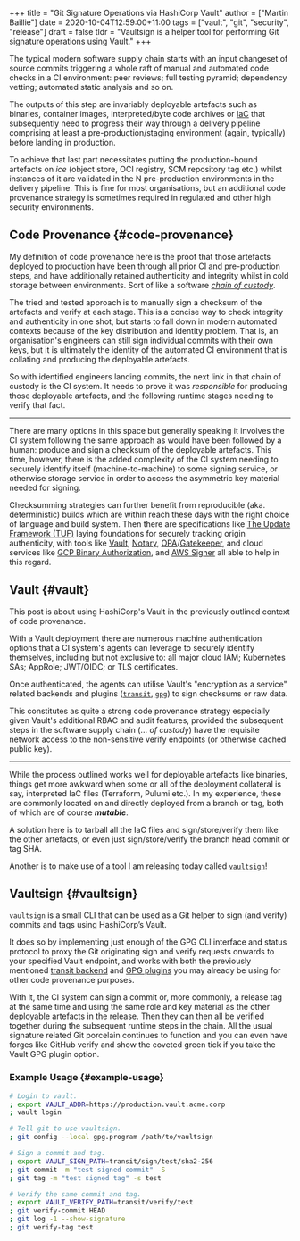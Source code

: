 +++
title = "Git Signature Operations via HashiCorp Vault"
author = ["Martin Baillie"]
date = 2020-10-04T12:59:00+11:00
tags = ["vault", "git", "security", "release"]
draft = false
tldr = "Vaultsign is a helper tool for performing Git signature operations using Vault."
+++

The typical modern software supply chain starts with an input changeset of
source commits triggering a whole raft of manual and automated code checks in a
CI environment: peer reviews; full testing pyramid; dependency vetting;
automated static analysis and so on.

The outputs of this step are invariably deployable artefacts such as binaries,
container images, interpreted/byte code archives or [IaC](https://en.wikipedia.org/wiki/Infrastructure%5Fas%5Fcode) that subsequently need
to progress their way through a delivery pipeline comprising at least a
pre-production/staging environment (again, typically) before landing in
production.

To achieve that last part necessitates putting the production-bound artefacts on
_ice_ (object store, OCI registry, SCM repository tag etc.) whilst instances of
it are validated in the N pre-production environments in the delivery pipeline.
This is fine for most organisations, but an additional code provenance strategy
is sometimes required in regulated and other high security environments.

## Code Provenance {#code-provenance}

My definition of code provenance here is the proof that those artefacts
deployed to production have been through all prior CI and pre-production steps,
and have additionally retained authenticity and integrity whilst in cold storage
between environments. Sort of like a software _[chain of custody](https://en.wikipedia.org/wiki/Chain%5Fof%5Fcustody)_.

The tried and tested approach is to manually sign a checksum of the artefacts
and verify at each stage. This is a concise way to check integrity and
authenticity in one shot, but starts to fall down in modern automated contexts
because of the key distribution and identity problem. That is, an organisation's
engineers can still sign individual commits with their own keys, but it is
ultimately the identity of the automated CI environment that is collating and
producing the deployable artefacts.

So with identified engineers landing commits, the next link in that chain of
custody is the CI system. It needs to prove it was _responsible_ for producing
those deployable artefacts, and the following runtime stages needing to verify
that fact.

---

There are many options in this space but generally speaking it involves the CI
system following the same approach as would have been followed by a human:
produce and sign a checksum of the deployable artefacts. This time, however,
there is the added complexity of the CI system needing to securely identify
itself (machine-to-machine) to some signing service, or otherwise storage
service in order to access the asymmetric key material needed for signing.

Checksumming strategies can further benefit from reproducible (aka.
deterministic) builds which are within reach these days with the right choice of
language and build system. Then there are specifications like [The Update
Framework (TUF)](https://github.com/theupdateframework/specification/blob/master/tuf-spec.md#the-update-framework-specification) laying foundations for securely tracking origin authenticity,
with tools like [Vault](https://www.vaultproject.io/), [Notary](https://docs.docker.com/notary/getting%5Fstarted/), [OPA](https://www.openpolicyagent.org/)/[Gatekeeper](https://github.com/open-policy-agent/gatekeeper), and cloud services like [GCP
Binary Authorization](https://cloud.google.com/binary-authorization), and [AWS Signer](https://docs.aws.amazon.com/signer/latest/api/Welcome.html) all able to help in this regard.

## Vault {#vault}

This post is about using HashiCorp's Vault in the previously outlined context of
code provenance.

With a Vault deployment there are numerous machine authentication options that a
CI system's agents can leverage to securely identify themselves, including but
not exclusive to: all major cloud IAM; Kubernetes SAs; AppRole; JWT/OIDC; or TLS
certificates.

Once authenticated, the agents can utilise Vault's "encryption as a service"
related backends and plugins ([`transit`](https://www.vaultproject.io/docs/secrets/transit), [`gpg`](https://github.com/LeSuisse/vault-gpg-plugin)) to sign checksums or raw data.

This constitutes as quite a strong code provenance strategy especially given
Vault's additional RBAC and audit features, provided the subsequent steps in the
software supply chain (... _of custody_) have the requisite network access to
the non-sensitive verify endpoints (or otherwise cached public key).

---

While the process outlined works well for deployable artefacts like binaries,
things get more awkward when some or all of the deployment collateral is say,
interpreted IaC files (Terraform, Pulumi etc.). In my experience, these are
commonly located on and directly deployed from a branch or tag, both of which
are of course _**mutable**_.

A solution here is to tarball all the IaC files and sign/store/verify them like
the other artefacts, or even just sign/store/verify the branch head commit or
tag SHA.

Another is to make use of a tool I am releasing today called [`vaultsign`](https://github.com/martinbaillie/vaultsign)!

## Vaultsign {#vaultsign}

`vaultsign` is a small CLI that can be used as a Git helper to sign (and verify)
commits and tags using HashiCorp’s Vault.

It does so by implementing just enough of the GPG CLI interface and status
protocol to proxy the Git originating sign and verify requests onwards to your
specified Vault endpoint, and works with both the previously mentioned [transit
backend](https://www.vaultproject.io/docs/secrets/transit) and [GPG plugins](https://github.com/LeSuisse/vault-gpg-plugin) you may already be using for other code provenance
purposes.

With it, the CI system can sign a commit or, more commonly, a release tag at the
same time and using the same role and key material as the other deployable
artefacts in the release. Then they can then all be verified together during the
subsequent runtime steps in the chain. All the usual signature related Git
porcelain continues to function and you can even have forges like GitHub verify
and show the coveted green tick if you take the Vault GPG plugin option.

### Example Usage {#example-usage}

```sh
# Login to vault.
; export VAULT_ADDR=https://production.vault.acme.corp
; vault login

# Tell git to use vaultsign.
; git config --local gpg.program /path/to/vaultsign

# Sign a commit and tag.
; export VAULT_SIGN_PATH=transit/sign/test/sha2-256
; git commit -m "test signed commit" -S
; git tag -m "test signed tag" -s test

# Verify the same commit and tag.
; export VAULT_VERIFY_PATH=transit/verify/test
; git verify-commit HEAD
; git log -1 --show-signature
; git verify-tag test
```
